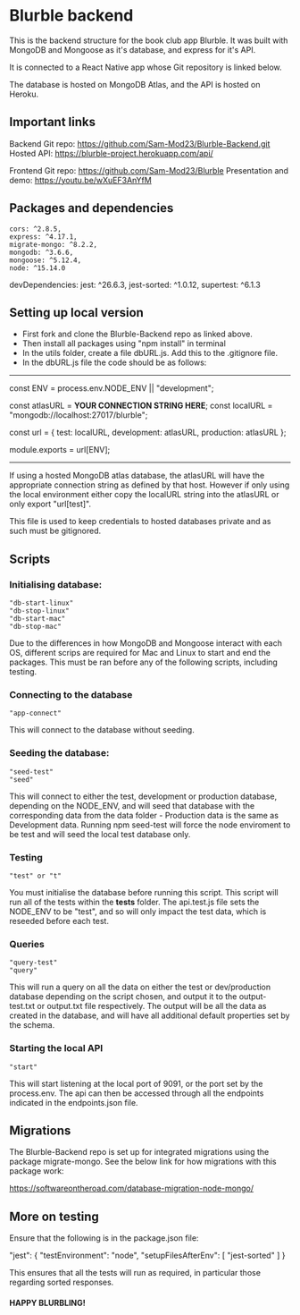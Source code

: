 # Blurble backend

This is the backend structure for the book club app Blurble. It was built with MongoDB and Mongoose as it's database, and express for it's API.

It is connected to a React Native app whose Git repository is linked below.

The database is hosted on MongoDB Atlas, and the API is hosted on Heroku.

## Important links

Backend Git repo: https://github.com/Sam-Mod23/Blurble-Backend.git
Hosted API: https://blurble-project.herokuapp.com/api/

Frontend Git repo: https://github.com/Sam-Mod23/Blurble
Presentation and demo: https://youtu.be/wXuEF3AnYfM

## Packages and dependencies

    cors: ^2.8.5,
    express: ^4.17.1,
    migrate-mongo: ^8.2.2,
    mongodb: ^3.6.6,
    mongoose: ^5.12.4,
    node: ^15.14.0

devDependencies:
jest: ^26.6.3,
jest-sorted: ^1.0.12,
supertest: ^6.1.3

## Setting up local version

- First fork and clone the Blurble-Backend repo as linked above.
- Then install all packages using "npm install" in terminal
- In the utils folder, create a file dbURL.js. Add this to the .gitignore file.
- In the dbURL.js file the code should be as follows:

---

const ENV = process.env.NODE_ENV || "development";

const atlasURL = **YOUR CONNECTION STRING HERE**;
const localURL = "mongodb://localhost:27017/blurble";

const url = {
test: localURL,
development: atlasURL,
production: atlasURL
};

module.exports = url[ENV];

---

If using a hosted MongoDB atlas database, the atlasURL will have the appropriate connection string as defined by that host. However if only using the local environment either copy the localURL string into the atlasURL or only export "url[test]".

This file is used to keep credentials to hosted databases private and as such must be gitignored.

## Scripts

### Initialising database:

    "db-start-linux"
    "db-stop-linux"
    "db-start-mac"
    "db-stop-mac"

Due to the differences in how MongoDB and Mongoose interact with each OS, different scrips are required for Mac and Linux to start and end the packages. This must be ran before any of the following scripts, including testing.

### Connecting to the database

    "app-connect"

This will connect to the database without seeding.

### Seeding the database:

    "seed-test"
    "seed"

This will connect to either the test, development or production database, depending on the NODE_ENV, and will seed that database with the corresponding data from the data folder - Production data is the same as Development data. Running npm seed-test will force the node enviroment to be test and will seed the local test database only.

### Testing

    "test" or "t"

You must initialise the database before running this script. This script will run all of the tests within the **tests** folder. The api.test.js file sets the NODE_ENV to be "test", and so will only impact the test data, which is reseeded before each test.

### Queries

    "query-test"
    "query"

This will run a query on all the data on either the test or dev/production database depending on the script chosen, and output it to the output-test.txt or output.txt file respectively. The output will be all the data as created in the database, and will have all additional default properties set by the schema.

### Starting the local API

    "start"

This will start listening at the local port of 9091, or the port set by the process.env. The api can then be accessed through all the endpoints indicated in the endpoints.json file.

## Migrations

The Blurble-Backend repo is set up for integrated migrations using the package migrate-mongo. See the below link for how migrations with this package work:

https://softwareontheroad.com/database-migration-node-mongo/

## More on testing

Ensure that the following is in the package.json file:

"jest": {
"testEnvironment": "node",
"setupFilesAfterEnv": [
"jest-sorted"
]
}

This ensures that all the tests will run as required, in particular those regarding sorted responses.

#### HAPPY BLURBLING!
